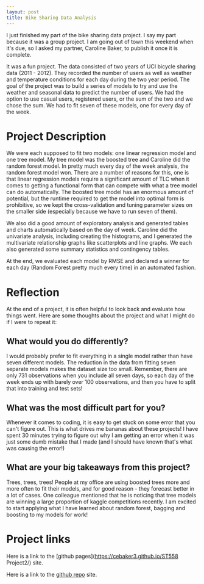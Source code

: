 ```yaml
---
layout: post
title: Bike Sharing Data Analysis
---
```



I just finished my part of the bike sharing data project. I say my part because it was a group project. I am going out of town this weekend when it's due, so I asked my partner, Caroline Baker, to publish it once it is complete.

It was a fun project. The data consisted of two years of UCI bicycle sharing data (2011 - 2012). They recorded the number of users as well as weather and temperature conditions for each day during the two year period. The goal of the project was to build a series of models to try and use the weather and seasonal data to predict the number of users. We had the option to use casual users, registered users, or the sum of the two and we chose the sum. We had to fit seven of these models, one for every day of the week.

# Project Description

We were each supposed to fit two models: one linear regression model and one tree model. My tree model was the boosted tree and Caroline did the random forest model. In pretty much every day of the week analysis, the random forest model won. There are a number of reasons for this, one is that linear regression models require a significant amount of TLC when it comes to getting a functional form that can compete with what a tree model can do automatically. The boosted tree model has an enormous amount of potential, but the runtime required to get the model into optimal form is prohibitive, so we kept the cross-validation and tuning parameter sizes on the smaller side (especially because we have to run seven of them).

We also did a good amount of exploratory analysis and generated tables and charts automatically based on the day of week. Caroline did the univariate analysis, including creating the histograms, and I generated the multivariate relationship graphs like scatterplots and line graphs. We each also generated some summary statistics and contingency tables.

At the end, we evaluated each model by RMSE and declared a winner for each day (Random Forest pretty much every time) in an automated fashion.

# Reflection

At the end of a project, it is often helpful to look back and evaluate how things went. Here are some thoughts about the project and what I might do if I were to repeat it:

## What would you do differently?

I would probably prefer to fit everything in a single model rather than have seven different models. The reduction in the data from fitting seven separate models makes the dataset size too small. Remember, there are only 731 observations when you include all seven days, so each day of the week ends up with barely over 100 observations, and then you have to split that into training and test sets!

## What was the most difficult part for you?

Whenever it comes to coding, it is easy to get stuck on some error that you can't figure out. This is what drives me bananas about these projects! I have spent 30 minutes trying to figure out why I am getting an error when it was just some dumb mistake that I made (and I should have known that's what was causing the error!)

## What are your big takeaways from this project?

Trees, trees, trees! People at my office are using boosted trees more and more often to fit their models, and for good reason - they forecast better in a lot of cases. One colleague mentioned that he is noticing that tree models are winning a large proportion of kaggle competitions recently. I am excited to start applying what I have learned about random forest, bagging and boosting to my models for work!

# Project links

Here is a link to the [github pages](https://cebaker3.github.io/ST558 Project2/) site.

Here is a link to the [github repo](https://github.com/cebaker3/ST558_Project2) site.


